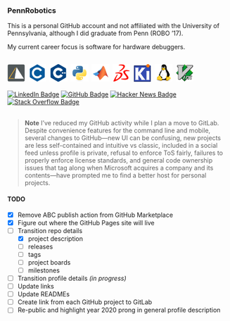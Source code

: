 ### PennRobotics

This is a personal GitHub account and not affiliated with the University of Pennsylvania, although I did graduate from Penn (ROBO &rsquo;17).

My current career focus is software for hardware debuggers.
  
<br/>

<div id="skills">
  <img src="https://github.com/PennRobotics/PennRobotics/blob/main/lb-logo-inv.svg" title="Lauterbach" alt="Lauterbach" width="40" height="40"/>&nbsp;
  <img src="https://github.com/devicons/devicon/blob/master/icons/c/c-plain.svg" title="C" alt="C" width="40" height="40"/>&nbsp;
  <img src="https://github.com/devicons/devicon/blob/master/icons/cplusplus/cplusplus-plain.svg" title="C++" alt="C++" width="40" height="40"/>&nbsp;
  <img src="https://github.com/devicons/devicon/blob/master/icons/python/python-original.svg" title="Python" alt="Python" width="40" height="40"/>&nbsp;
  <img src="https://github.com/devicons/devicon/blob/master/icons/matlab/matlab-original.svg" title="Matlab" alt="Matlab" width="40" height="40"/>&nbsp;
  <img src="https://github.com/PennRobotics/PennRobotics/blob/main/dassault-logo.svg" title="SOLIDWORKS" alt="SOLIDWORKS" width="40" height="40"/>&nbsp;
  <img src="https://github.com/PennRobotics/PennRobotics/blob/main/kicad-logo.svg" title="KiCad" alt="KiCad" width="40" height="40"/>&nbsp;
  <img src="https://github.com/devicons/devicon/blob/master/icons/linux/linux-original.svg" title="Linux" alt="Linux" width="40" height="40"/>&nbsp;
  <img src="https://github.com/devicons/devicon/blob/master/icons/vim/vim-original.svg" title="Vim" alt="Vim" width="40" height="40"/>
</div>

<br/>

<div id="badges">
  <a href="https://www.linkedin.com/in/pennrobotics/"><img src="https://img.shields.io/badge/-steelblue?style=flat&logo=linkedin&logoColor=white" alt="LinkedIn Badge"/></a>
  <a href="https://github.com/PennRobotics/"><img src="https://img.shields.io/badge/-darkslategrey?style=flat&logo=github&logoColor=white" alt="GitHub Badge"/></a>
  <a href="https://news.ycombinator.com/user?id=PennRobotics"><img src="https://img.shields.io/badge/-orange?style=flat&logo=ycombinator&logoColor=white" alt="Hacker News Badge"/></a>
  <a href="https://stackoverflow.com/users/10641561"><img src="https://img.shields.io/badge/-darkorange?style=flat&logo=stackoverflow&logoColor=white" alt="Stack Overflow Badge"/></a>
</div>

<br/>

> **Note**
> I&rsquo;ve reduced my GitHub activity while I plan a move to GitLab. Despite convenience features for the command line and mobile, several changes to GitHub&mdash;new UI can be confusing, new projects are less self-contained and intuitive vs classic, included in a social feed unless profile is private, refusal to enforce ToS fairly, failures to properly enforce license standards, and general code ownership issues that tag along when Microsoft acquires a company and its contents&mdash;have prompted me to find a better host for personal projects.

<!-- I thought it would be cute and funny to use the new GitHub admonition here, which has prompted quite a few other users to flame Microsoft/GitHub for not working with CommonMark to find a good admonition style. MS gonna MS. -->

#### TODO

- [X] Remove ABC publish action from GitHub Marketplace
- [X] Figure out where the GitHub Pages site will live
- [ ] Transition repo details
  - [X] project description
  - [ ] releases
  - [ ] tags
  - [ ] project boards
  - [ ] milestones
- [ ] Transition profile details    _(in progress)_
- [ ] Update links
- [ ] Update READMEs
- [ ] Create link from each GitHub project to GitLab
- [ ] Re-public and highlight year 2020 prong in general profile description
